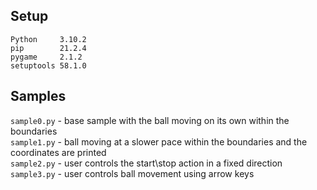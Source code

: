 ## Setup
```
Python     3.10.2
pip        21.2.4
pygame     2.1.2
setuptools 58.1.0
```

## Samples
`sample0.py` - base sample with the ball moving on its own within the boundaries    
`sample1.py` -  ball moving at a slower pace within the boundaries and the coordinates are printed   
`sample2.py` - user controls the start\stop action in a fixed direction    
`sample3.py` -  user controls ball movement using arrow keys    